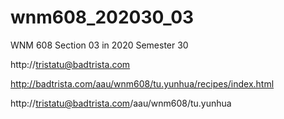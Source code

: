 # wnm608_202030_03
WNM 608 Section 03 in 2020 Semester 30

http://tristatu@badtrista.com

http://badtrista.com/aau/wnm608/tu.yunhua/recipes/index.html

http://tristatu@badtrista.com/aau/wnm608/tu.yunhua

